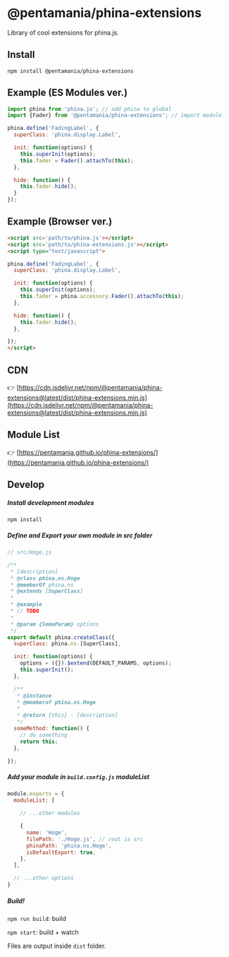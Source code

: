@pentamania/phina-extensions
===

Library of cool extensions for phina.js.  

## Install
```npm install @pentamania/phina-extensions```

## Example (ES Modules ver.)

```js
import phina from 'phina.js'; // add phina to global
import {Fader} from '@pentamania/phina-extensions'; // import module

phina.define('FadingLabel', {
  superClass: 'phina.display.Label',

  init: function(options) {
    this.superInit(options);
    this.fader = Fader().attachTo(this);
  },

  hide: function() {
    this.fader.hide();
  }
});
```

## Example (Browser ver.)

```html
<script src='path/to/phina.js'></script>
<script src='path/to/phina-extensions.js'></script>
<script type="text/javascript">

phina.define('FadingLabel', {
  superClass: 'phina.display.Label',

  init: function(options) {
    this.superInit(options);
    this.fader = phina.accessory.Fader().attachTo(this);
  },

  hide: function() {
    this.fader.hide();
  },

});
</script>

```

## CDN
👉 [https://cdn.jsdelivr.net/npm/@pentamania/phina-extensions@latest/dist/phina-extensions.min.js](https://cdn.jsdelivr.net/npm/@pentamania/phina-extensions@latest/dist/phina-extensions.min.js)

## Module List
👉 [https://pentamania.github.io/phina-extensions/](https://pentamania.github.io/phina-extensions/)

## Develop

##### Install development modules

```npm install```

##### Define and Export your own module in src folder

```js
// src/Hoge.js

/**
 * [description]
 * @class phina.ns.Hoge
 * @memberOf phina.ns
 * @extends [SuperClass]
 *
 * @example
 * // TODO
 *
 * @param {SomeParam} options
 */
export default phina.createClass({
  superClass: phina.ns.[SuperClass],

  init: function(options) {
    options = ({}).$extend(DEFAULT_PARAMS, options);
    this.superInit();
  },

  /**
   * @instance
   * @memberof phina.ns.Hoge
   *
   * @return {this} - [description]
   */
  someMethod: function() {
    // do something
    return this;
  },

});
```

##### Add your module in ```build.config.js``` moduleList

```js
module.exports = {
  moduleList: [

    // ...other modules

    {
      name: 'Hoge',
      filePath: './Hoge.js', // root is src 
      phinaPath: 'phina.ns.Hoge',
      isDefaultExport: true,
    },
  ],

  // ...other options
}
```

##### Build!

```npm run build```: build

```npm start```: build + watch

Files are output inside ```dist``` folder.